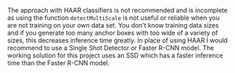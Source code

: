 The approach with HAAR classifiers is not recommended and is incomplete as using the function ```detectMultiScale``` is not useful or reliable when you are not 
training on your own data set. You don't know training data sizes and if you generate too many anchor boxes with too wide of a variety of sizes, this decreases inference time greatly.
In place of using HAAR I would recommend to use a Single Shot Detector or Faster R-CNN model. The working solution for this project uses an SSD which has a faster inference time
than the Faster R-CNN model.
